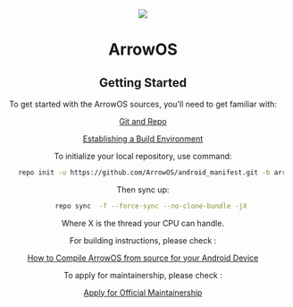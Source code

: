 <center><img src="https://github.com/ArrowOS/getting_started/blob/master/misc/logo.png?raw=true"><center>

# ArrowOS

 Getting Started
---------------
To get started with the ArrowOS sources, you'll need to get
familiar with:

 [Git and Repo](https://source.android.com/setup/build/downloading)
 
 [Establishing a Build Environment](https://source.android.com/setup/build/initializing)

To initialize your local repository, use command:

```bash
    repo init -u https://github.com/ArrowOS/android_manifest.git -b arrow-11.0
```

Then sync up:

```bash
    repo sync  -f --force-sync --no-clone-bundle -jX
```
Where X is the thread your CPU can handle.

For building instructions, please check :

[ How to Compile ArrowOS from source for your Android Device](https://blog.arrowos.net/posts/compilation-guide)

To apply for maintainership, please check :

[Apply for Official Maintainership](https://blog.arrowos.net/posts/apply-for-maintainership)

